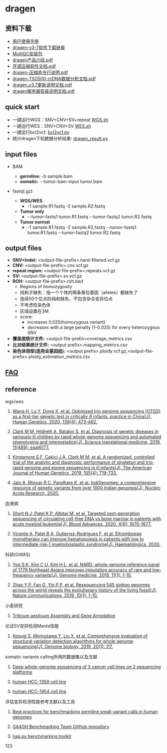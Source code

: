 # dragen

## 资料下载

  + [用户使用手册](Documents/User-Guide.pdf)
  + [dragen-v3-7软件下载链接](https://sapac.support.illumina.com/downloads/illumina-dragen-v3-7-installers.html)
  + [MultiQC安装包](Documents/MultiQC-master.zip)
  + [dragen产品介绍.pdf](Documents/dragen产品介绍.pdf)
  + [开源压缩软件文档.pdf](Documents/开源压缩软件文档.pdf)
  + [dragen-压缩命令行说明.pdf](Documents/dragen-压缩命令行说明.pdf)
  + [dragen-TSO500-ctDNA数据分析文档.pdf](Documents/dragen-TSO500-ctDNA分析文档.pdf)
  + [dragen_v3.7更新说明文档.pdf](Documents/DRAGEN-v3.7更新说明文档.pdf)
  + [dragen服务器安装说明文档.pdf](Documents/dragen_v3服务器场地准备和安装指南.pdf)

## quick start
+ 一键运行WGS：SNV+CNV+SV+repeat [WGS.sh](script/)
+ 一键运行WES：SNV+CNV+SV [WES.sh](script/)
+ 一键运行bcl2vcf: [bcl2vcf.py](script/)
+ 统计dragen下机数据分析结果: [dragen_result.py](script/)

## input files

* BAM
  + **germline:** -b sample.bam
  + **somatic:**  --tumor-bam-input tumor.bam
    
* fastq(.gz)
  + **WGS/WES**
    + -1 sample.R1.fastq -2 sample.R2.fastq
  + **Tumor only**
    + --tumor-fastq1 tumor.R1.fastq --tumor-fastq2 tumor.R2.fastq
  + **Tumor normal**
    + -1 sample.R1.fastq -2 sample.R2.fastq --tumor-fastq1 tumor.R1.fastq --tumor-fastq2 tumor.R2.fastq
## output files
  + **SNV+Indel:**                \<output-file-prefix\>.hard-filtered.vcf.gz
  + **CNV:**                      \<output-file-prefix\>.cnv.vcf.gz
  + **repeat region:**            \<output-file-prefix\>.repeats.vcf.gz
  + **SV:**                       \<output-file-prefix\>.sv.vcf.gz
  + **ROH:**  \<output-file-prefix\>.roh.bed
    + Regions of homozygosity
    + 纯和子缺失：指一个个体的两条等位基因（alleles）都缺失了
    + 连续50个位点的纯和缺失，不包含杂合变异位点
    + 不考虑性染色体
    + 区域设置在3M
    + score: 
        + increases 0.025(homozygous variant) 
        + decreases with a large penalty (1–0.025) for every heterozygous SNV
  + **覆盖度统计文件:**      \<output-file-prefix\>coverage_metrics.csv
  + **比对结果统计文件:**  \<output prefix\>.mapping_metrics.csv
  + **染色体倍型(适用全基因组):**      \<output prefix\>.ploidy.vcf.gz,\<output-file-prefix\>.ploidy_estimation_metrics.csv


## [FAQ](FAQ/)

## reference

wgs/wes
  
1. [Wang H, Lu Y, Dong X, et al. Optimized trio genome sequencing (OTGS) as a first-tier genetic test in critically ill infants: practice in China[J]. Human Genetics, 2020, 139(4): 473-482.](https://link.springer.com/article/10.1007/s00439-019-02103-8)

2. [Clark M M, Hildreth A, Batalov S, et al. Diagnosis of genetic diseases in seriously ill children by rapid whole-genome sequencing and automated phenotyping and interpretation[J]. Science translational medicine, 2019, 11(489): eaat6177.](https://stm.sciencemag.org/content/11/489/eaat6177)

3. [Kingsmore S F, Cakici J A, Clark M M, et al. A randomized, controlled trial of the analytic and diagnostic performance of singleton and trio, rapid genome and exome sequencing in ill infants[J]. The American Journal of Human Genetics, 2019, 105(4): 719-733.](https://www.sciencedirect.com/science/article/pii/S0002929719303131)

4. [Jain A, Bhoyar R C, Pandhare K, et al. IndiGenomes: a comprehensive resource of genetic variants from over 1000 Indian genomes[J]. Nucleic Acids Research, 2020.](https://academic.oup.com/nar/advance-article/doi/10.1093/nar/gkaa923/5937082?login=true)

血液病

1. [Short N J, Patel K P, Albitar M, et al. Targeted next-generation sequencing of circulating cell-free DNA vs bone marrow in patients with acute myeloid leukemia[J]. Blood Advances, 2020, 4(8): 1670-1677.](https://ashpublications.org/blood/article/132/Supplement%201/4212/275750/Targeted-Next-Generation-Sequencing-of-Cell-Free)

2. [Vicente A, Patel B A, Gutierrez-Rodrigues F, et al. Eltrombopag monotherapy can improve hematopoiesis in patients with low to intermediate risk-1 myelodysplastic syndrome[J]. Haematologica, 2020.](https://haematologica.org/article/view/9761)

科研(GWAS)

1. [Yoo S K, Kim C U, Kim H L, et al. NARD: whole-genome reference panel of 1779 Northeast Asians improves imputation accuracy of rare and low-frequency variants[J]. Genome medicine, 2019, 11(1): 1-10.](https://genomemedicine.biomedcentral.com/articles/10.1186/s13073-019-0677-z)

2. [Zhao Y P, Fan G, Yin P P, et al. Resequencing 545 ginkgo genomes across the world reveals the evolutionary history of the living fossil[J]. Nature communications, 2019, 10(1): 1-10.](https://www.nature.com/articles/s41467-019-12133-5)

小麦研究

1. [Triticum aestivum Assembly and Gene Annotation](https://plants.ensembl.org/Triticum_aestivum/Info/Annotation/)

论证SV变异检测Manta性能

1. [Kosugi S, Momozawa Y, Liu X, et al. Comprehensive evaluation of structural variation detection algorithms for whole genome sequencing[J]. Genome biology, 2019, 20(1): 117.](https://genomebiology.biomedcentral.com/articles/10.1186/s13059-019-1720-5)

somatic variants calling所用的数据集以及文献

1. [Deep whole-genome sequencing of 3 cancer cell lines on 2 sequencing platforms](https://www.nature.com/articles/s41598-019-55636-3#MOESM1)

2. [human HCC-1359 cell line](https://www.ebi.ac.uk/ols/ontologies/efo/terms?short_form=EFO_0002185)

3. [human HCC-1954 cell line](https://www.ebi.ac.uk/ols/ontologies/efo/terms?short_form=EFO_0001175)

评估变异检测性能参考文献以及工具

1. [Best practices for benchmarking germline small-variant calls in human genomes](https://www.nature.com/articles/s41587-019-0054-x)

2. [GA4GH Benchmarking Team GitHub repository](https://github.com/ga4gh/benchmarking-tools)

3. [hap.py benchmarking toolkit](https://github.com/Illumina/hap.py)

123


